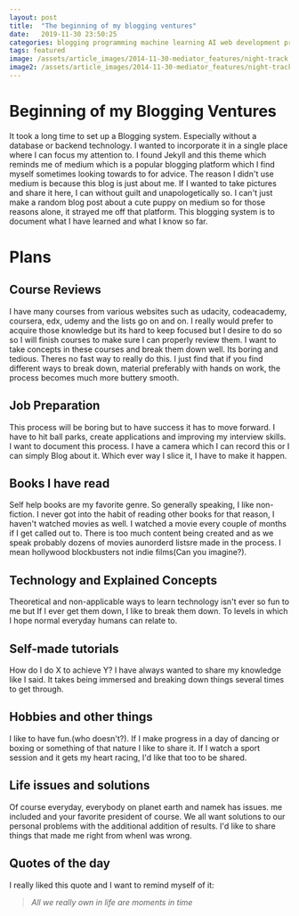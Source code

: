 ```yaml
---
layout: post
title:  "The beginning of my blogging ventures"
date:   2019-11-30 23:50:25
categories: blogging programming machine learning AI web development productivity courses
tags: featured
image: /assets/article_images/2014-11-30-mediator_features/night-track.JPG
image2: /assets/article_images/2014-11-30-mediator_features/night-track-mobile.JPG
---
```

# Beginning of my Blogging Ventures

It took a long time to set up a Blogging system. Especially without a database or backend technology. I wanted to incorporate it in a single place where I can focus my attention to. I found Jekyll and this theme which reminds me of medium which is a popular blogging platform which I find myself sometimes looking towards to for advice. The reason I didn't use medium is because this blog is just about me. If I wanted to take pictures and share it here, I can without guilt and unapologetically so. I can't just make a random blog post about a cute puppy on medium so for those reasons alone, it strayed me off that platform. This blogging system is to document what I have learned and what I know so far.



# Plans

## Course Reviews

I have many courses from various websites such as udacity, codeacademy, coursera, edx, udemy and the lists go on and on. I really would prefer to acquire those knowledge but its hard to keep focused but I desire to do so so I will finish courses to make sure I can properly review them. I want to take concepts in these courses and break them down well.
Its boring and tedious. Theres no fast way to really do this. I just find that if you find different ways to break down, material preferably with hands on work, the process becomes much more buttery smooth.

## Job Preparation

This process will be boring but to have success it has to move forward. I have to hit ball parks, create applications and improving my interview skills. I want to document this process. I have a camera which I can record this or I can simply Blog about it. Which ever way I slice it, I have to make it happen.


## Books I have read

Self help books are my favorite genre. So generally speaking, I like non-fiction. I never got into the habit of reading other books for that reason, I haven't watched movies as well. I watched a movie every couple of months if I get called out to. There is too much content being created and as we speak probably dozens of movies aunorderd listsre made in the process. I mean hollywood blockbusters not indie films(Can you imagine?).

## Technology and Explained Concepts

Theoretical and non-applicable ways to learn technology isn't ever so fun to me but If I ever get them down, I like to break them down. To levels in which I hope normal everyday humans can relate to.

## Self-made tutorials
How do I do X to achieve Y? I have always wanted to share my knowledge like I said. It takes being immersed and breaking down things several times to get through.

## Hobbies and other things
I like to have fun.(who doesn't?). If I make progress in a day of dancing or boxing or something of that nature I like to share it. If I watch a sport session and it gets my heart racing, I'd like that too to be shared. 

## Life issues and solutions
Of course everyday, everybody on planet earth and namek has issues. me included and your favorite president of course. We all want solutions to our personal problems with the additional addition of results. I'd like to share things that made me right from whenI was wrong.

## Quotes of the day
I really liked this quote and I want to remind myself of it:
>_All we really own in life are moments in time_
